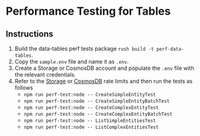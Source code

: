 # Performance Testing for Tables

## Instructions

1. Build the data-tables perf tests package `rush build -t perf-data-tables`.
2. Copy the `sample.env` file and name it as `.env`.
3. Create a Storage or CosmosDB account and populate the `.env` file with the relevant credentials.
4. Refer to the [Storage](https://docs.microsoft.com/azure/azure-resource-manager/management/azure-subscription-service-limits#storage-limits) or [CosmosDB](https://docs.microsoft.com/azure/cosmos-db/concepts-limits) rate limits and then run the tests as follows
   - `npm run perf-test:node -- CreateSimpleEntityTest`
   - `npm run perf-test:node -- CreateSimpleEntityBatchTest`
   - `npm run perf-test:node -- CreateComplexEntityTest`
   - `npm run perf-test:node -- CreateComplexEntityBatchTest`
   - `npm run perf-test:node -- ListSimpleEntitiesTest`
   - `npm run perf-test:node -- ListComplexEntitiesTest`